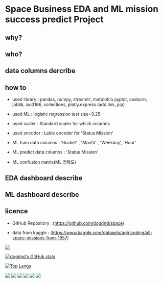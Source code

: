 


# Space Business EDA and ML mission success predict Project

## why?

## who?

## data columns dercribe

## how to

* used library : pandas, numpy, streamlit, matplotlib.pyplot, seaborn,  joblib, iso3166, collections, plotly.express (add link, pip)

* used ML : logistic regression test size=0.25

* used scaler : Standard scaler for which columns

* used encoder : Lable encoder for 'Status Mission' 

* ML train data columns : 'Rocket' , 'Month' , 'Weekday', 'Hour'

* ML predict data columns : 'Status Mission'

* ML confusion matrix(ML 정확도)

## EDA dashboard describe

## ML dashboard describe

## licence

* GitHub Repository : (https://github.com/dogdnd/space)

* data from kaggle : (https://www.kaggle.com/datasets/agirlcoding/all-space-missions-from-1957)


<a href="https://hits.seeyoufarm.com"><img src="https://hits.seeyoufarm.com/api/count/incr/badge.svg?url=https%3A%2F%2Fgithub.com%2Fdogdnd&count_bg=%2379C83D&title_bg=%23555555&icon=ko-fi.svg&icon_color=%23FFFFFF&title=visit&edge_flat=false"/></a>


[![dogdnd's GitHub stats](https://github-readme-stats.vercel.app/api?username=dogdnd)](https://github.com/dogdnd/github-readme-stats)



[![Top Langs](https://github-readme-stats.vercel.app/api/top-langs/?username=dogdnd)](https://github.com/dogdnd/github-readme-stats)


<img src="https://img.shields.io/badge/python-3776AB?style=for-the-badge&logo=Python&logoColor=white">

<img src="https://img.shields.io/badge/streamlit-FF4B4B?style=for-the-badge&logo=streamlit&logoColor=white">

<img src="https://img.shields.io/badge/jupyter-F37626?style=for-the-badge&logo=jupyter&logoColor=white">

<img src="https://img.shields.io/badge/data_ai-000000?style=for-the-badge&logo=data.ai&logoColor=white">

<img src="https://img.shields.io/badge/tensorFlow-FF6F00?style=for-the-badge&logo=tensorflow&logoColor=white">

<img src="https://img.shields.io/badge/github-181717?style=for-the-badge&logo=github&logoColor=white">